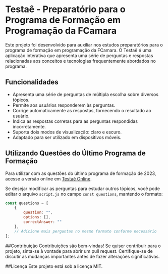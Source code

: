 # Testaê - Preparatório para o Programa de Formação em Programação da FCamara

Este projeto foi desenvolvido para auxiliar nos estudos preparatórios para o programa de formação em programação da FCamara. O Testaê é uma aplicação interativa que apresenta uma série de perguntas e respostas relacionadas aos conceitos e tecnologias frequentemente abordados no programa.

## Funcionalidades

- Apresenta uma série de perguntas de múltipla escolha sobre diversos tópicos.
- Permite aos usuários responderem às perguntas.
- Corrige automaticamente as respostas, fornecendo o resultado ao usuário.
- Indica as respostas corretas para as perguntas respondidas incorretamente.
- Suporta dois modos de visualização: claro e escuro.
- Adaptado para ser utilizado em dispositivos móveis.

## Utilizando Questões do Último Programa de Formação

Para utilizar com as questões do último programa de formação de 2023, acesse a versão online em [Testaê Online](https://testae.vercel.app/).


Se desejar modificar as perguntas para estudar outros tópicos, você pode editar o arquivo `script.js` no campo `const questions`, mantendo o formato:

```javascript
const questions = [
    {
        question: "",
        options: [],
        correctAnswer: ""
    },
    // Adicione mais perguntas no mesmo formato conforme necessário
];
```
##Contribuição
Contribuições são bem-vindas! Se quiser contribuir para o projeto, sinta-se à vontade para abrir um pull request. Certifique-se de discutir as mudanças importantes antes de fazer alterações significativas.

##Licença
Este projeto está sob a licença MIT.
